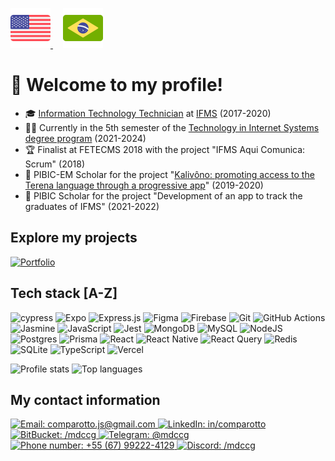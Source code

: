 <p>
  <a href="#">
    <img width="64px" src="./assets/en-US.svg" title="Click here to read the American English version" alt="American English" />
  </a>

  <a href="./README-pt-BR.md" style="margin-left: 16px;">
    <img width="64px" src="./assets/pt-BR.svg" title="Clique aqui para ler a versão em Português Brasileiro" alt="Português Brasileiro" />
  </a>
</p>

# 👋 Welcome to my profile!

- 🎓 [Information Technology Technician](https://www.ifms.edu.br/campi/campus-aquidauana/cursos/integrado/informatica) at [IFMS](https://ifms.edu.br/) (2017-2020)
- 👨‍💻 Currently in the 5th semester of the [Technology in Internet Systems degree program](https://www.ifms.edu.br/campi/campus-aquidauana/cursos/graduacao/sistemas-para-internet/sistemas-para-internet) (2021-2024)
- 🏆 Finalist at FETECMS 2018 with the project "IFMS Aqui Comunica: Scrum" (2018)
- 🔬 PIBIC-EM Scholar for the project "[Kalivôno: promoting access to the Terena language through a progressive app](https://kalivono.vercel.app)" (2019-2020)
- 🔬 PIBIC Scholar for the project "Development of an app to track the graduates of IFMS" (2021-2022)

## Explore my projects

[![Portfolio](https://img.shields.io/badge/Portfolio-%23000000.svg?style=for-the-badge&logo=firefox&logoColor=#FF7139)](#)

## Tech stack [A-Z]

![cypress](https://img.shields.io/badge/-cypress-%23E5E5E5?style=for-the-badge&logo=cypress&logoColor=058a5e)
![Expo](https://img.shields.io/badge/expo-1C1E24?style=for-the-badge&logo=expo&logoColor=#D04A37)
![Express.js](https://img.shields.io/badge/express.js-%23404d59.svg?style=for-the-badge&logo=express&logoColor=%2361DAFB)
![Figma](https://img.shields.io/badge/figma-%23F24E1E.svg?style=for-the-badge&logo=figma&logoColor=white)
![Firebase](https://img.shields.io/badge/firebase-%23039BE5.svg?style=for-the-badge&logo=firebase)
![Git](https://img.shields.io/badge/git-%23F05033.svg?style=for-the-badge&logo=git&logoColor=white)
![GitHub Actions](https://img.shields.io/badge/github%20actions-%232671E5.svg?style=for-the-badge&logo=githubactions&logoColor=white)
![Jasmine](https://img.shields.io/badge/jasmine-%238A4182.svg?style=for-the-badge&logo=jasmine&logoColor=white) <!-- ![Java](https://img.shields.io/badge/java-%23ED8B00.svg?style=for-the-badge&logo=openjdk&logoColor=white) -->
![JavaScript](https://img.shields.io/badge/javascript-%23323330.svg?style=for-the-badge&logo=javascript&logoColor=%23F7DF1E)
![Jest](https://img.shields.io/badge/-jest-%23C21325?style=for-the-badge&logo=jest&logoColor=white)
![MongoDB](https://img.shields.io/badge/MongoDB-%234ea94b.svg?style=for-the-badge&logo=mongodb&logoColor=white)
![MySQL](https://img.shields.io/badge/mysql-%2300f.svg?style=for-the-badge&logo=mysql&logoColor=white)
![NodeJS](https://img.shields.io/badge/node.js-6DA55F?style=for-the-badge&logo=node.js&logoColor=white) <!-- ![PHP](https://img.shields.io/badge/php-%23777BB4.svg?style=for-the-badge&logo=php&logoColor=white) -->
![Postgres](https://img.shields.io/badge/postgres-%23316192.svg?style=for-the-badge&logo=postgresql&logoColor=white)
![Prisma](https://img.shields.io/badge/Prisma-3982CE?style=for-the-badge&logo=Prisma&logoColor=white) <!-- ![Python](https://img.shields.io/badge/python-3670A0?style=for-the-badge&logo=python&logoColor=ffdd54) -->
![React](https://img.shields.io/badge/react-%2320232a.svg?style=for-the-badge&logo=react&logoColor=%2361DAFB)
![React Native](https://img.shields.io/badge/react_native-%2320232a.svg?style=for-the-badge&logo=react&logoColor=%2361DAFB)
![React Query](https://img.shields.io/badge/-React%20Query-FF4154?style=for-the-badge&logo=react%20query&logoColor=white)
![Redis](https://img.shields.io/badge/redis-%23DD0031.svg?style=for-the-badge&logo=redis&logoColor=white)
![SQLite](https://img.shields.io/badge/sqlite-%2307405e.svg?style=for-the-badge&logo=sqlite&logoColor=white)
![TypeScript](https://img.shields.io/badge/typescript-%23007ACC.svg?style=for-the-badge&logo=typescript&logoColor=white)
![Vercel](https://img.shields.io/badge/vercel-%23000000.svg?style=for-the-badge&logo=vercel&logoColor=white)

![Profile stats](https://github-readme-stats.vercel.app/api?username=mdccg&show_icons=true&theme=transparent)
![Top languages](https://github-readme-stats.vercel.app/api/top-langs/?username=mdccg&theme=transparent&hide=html,css)

## My contact information

<p>
  <a target="_blank" href="mailto:comparotto.js@gmail.com">
    <img alt="Email: comparotto.js@gmail.com" title="comparotto.js@gmail.com" src="https://img.shields.io/badge/Gmail-D14836?style=for-the-badge&logo=gmail&logoColor=white" />
  </a>

  <a target="_blank" href="https://www.linkedin.com/in/matheus-comparotto-1a7895113">
    <img alt="LinkedIn: in/comparotto" title="in/comparotto" src="https://img.shields.io/badge/LinkedIn-0077B5?style=for-the-badge&logo=linkedin&logoColor=white" />
  </a>

  <a target="_blank" href="https://bitbucket.org/mdccg">
    <img alt="BitBucket: /mdccg" title="/mdccg" src="https://img.shields.io/badge/Bitbucket-0747a6?style=for-the-badge&logo=bitbucket&logoColor=white" />
  </a>

  <a target="_blank" href="https://t.me/mdccg">
    <img alt="Telegram: @mdccg" title="@mdccg" src="https://img.shields.io/badge/Telegram-2CA5E0?style=for-the-badge&logo=telegram&logoColor=white" />
  </a>

  <a target="_blank" href="https://wa.me/+5567992224129">
    <img alt="Phone number: +55 (67) 99222-4129" title="+55 (67) 99222-4129" src="https://img.shields.io/badge/WhatsApp-25D366?style=for-the-badge&logo=whatsapp&logoColor=white" />
  </a>

  <a target="_blank" href="https://discord.com/channels/@me/mdccg/">
    <img alt="Discord: /mdccg" title="/mdccg" src="https://img.shields.io/badge/Discord-7289DA?style=for-the-badge&logo=discord&logoColor=white" />
  </a>
</p>